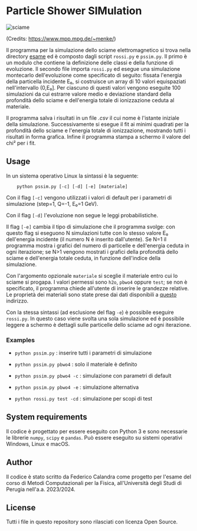 # Particle Shower SIMulation

![sciame](https://www.mppmu.mpg.de/~menke/elss/gifs/ne20el.gif)

(Credits: https://www.mpp.mpg.de/~menke/)

Il programma per la simulazione dello sciame elettromagnetico si trova nella directory [esame](/esame/) ed è composto dagli script `rossi.py` e `pssim.py`. Il primo è un modulo che contiene la definizione delle classi e della funzione di evoluzione. Il secondo file importa `rossi.py` ed esegue una simulazione montecarlo dell'evoluzione come specificato di seguito:
fissata l'energia della particella incidente E₀, si costruisce un array di 10 valori equispaziati nell'intervallo (0,E₀]. Per ciascuno di questi valori vengono eseguite 100 simulazioni da cui estrarre valore medio e deviazione standard della profondità dello sciame e dell'energia totale di ionizzazione ceduta al materiale.

Il programma salva i risultati in un file *.csv* il cui nome è l'istante iniziale della simulazione. Successivamente si esegue il fit ai minimi quadrati per la profondità dello sciame e l'energia totale di ionizzazione, mostrando tutti i risultati in forma grafica. Infine il programma stampa a schermo il valore del chi² per i fit.

## Usage
In un sistema operativo Linux la sintassi è la seguente:
        
        python pssim.py [-c] [-d] [-e] [materiale]

Con il flag `[-c]` vengono utilizzati i valori di default per i parametri di simulazione (step=1, Q=-1, E₀=1 GeV).

Con il flag `[-d]` l'evoluzione non segue le leggi probabilistiche.

Il flag `[-e]` cambia il tipo di simulazione che il programma svolge: con questo flag si eseguono N simulazioni tutte con lo stesso valore E₀ dell'energia incidente (il numero N è inserito dall'utente). Se N=1 il programma mostra i grafici del numero di particelle e dell'energia ceduta in ogni iterazione; se N>1 vengono mostrati i grafici della profondità dello sciame e dell'energia totale ceduta, in funzione dell'indice della simulazione.

Con l'argomento opzionale `materiale` si sceglie il materiale entro cui lo sciame si progapa. I valori permessi sono `h2o`, `pbwo4` oppure `test`; se non è specificato, il programma chiede all'utente di inserire le grandezze relative. Le proprietà dei materiali sono state prese dai dati disponibili a [questo](https://pdg.lbl.gov/2017/AtomicNuclearProperties/) indirizzo. 

Con la stessa sintassi (ad esclusione del flag `-e`) è possibile eseguire `rossi.py`. In questo caso viene svolta una sola simulazione ed è possibile leggere a schermo è dettagli sulle particelle dello sciame ad ogni iterazione.

### Examples
* ```python pssim.py``` : inserire tutti i parametri di simulazione

* ```python pssim.py pbwo4``` : solo il materiale è definito

* ```python pssim.py pbwo4 -c``` : simulazione con parametri di default

* ```python pssim.py pbwo4 -e``` : simulazione alternativa

* ```python rossi.py test -cd```  : simulazione per scopi di test

## System requirements
Il codice è progettato per essere eseguito con Python 3 e sono necessarie le librerie `numpy`, `scipy` e `pandas`. Può essere eseguito su sistemi operativi Windows, Linux e macOS.

## Author
Il codice è stato scritto da Federico Calandra come progetto per l'esame del corso di Metodi Computazionali per la Fisica, all'Università degli Studi di Perugia nell'a.a. 2023/2024.

## License
Tutti i file in questo repository sono rilasciati con licenza Open Source.
